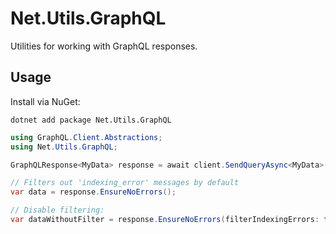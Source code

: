 # Net.Utils.GraphQL

Utilities for working with GraphQL responses.

## Usage

Install via NuGet:

```shell
dotnet add package Net.Utils.GraphQL
```

```csharp
using GraphQL.Client.Abstractions;
using Net.Utils.GraphQL;

GraphQLResponse<MyData> response = await client.SendQueryAsync<MyData>(request);

// Filters out 'indexing_error' messages by default
var data = response.EnsureNoErrors();

// Disable filtering:
var dataWithoutFilter = response.EnsureNoErrors(filterIndexingErrors: false);
```